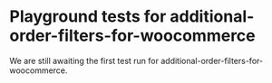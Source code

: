 # Playground tests for additional-order-filters-for-woocommerce
We are still awaiting the first test run for additional-order-filters-for-woocommerce.
